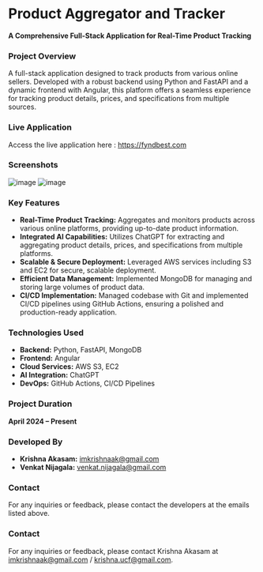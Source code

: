 # Product Aggregator and Tracker

**A Comprehensive Full-Stack Application for Real-Time Product Tracking**

### Project Overview
A full-stack application designed to track products from various online sellers. Developed with a robust backend using Python and FastAPI and a dynamic frontend with Angular, this platform offers a seamless experience for tracking product details, prices, and specifications from multiple sources.

### Live Application
Access the live application here : https://fyndbest.com

### Screenshots
![image](https://github.com/user-attachments/assets/3ad98102-9a57-496d-bd58-fc91271226d4)
![image](https://github.com/user-attachments/assets/91b98d1e-a2c2-47c0-b10c-d2ae43b101d7)






### Key Features
- **Real-Time Product Tracking:** Aggregates and monitors products across various online platforms, providing up-to-date product information.
- **Integrated AI Capabilities:** Utilizes ChatGPT for extracting and aggregating product details, prices, and specifications from multiple platforms.
- **Scalable & Secure Deployment:** Leveraged AWS services including S3 and EC2 for secure, scalable deployment.
- **Efficient Data Management:** Implemented MongoDB for managing and storing large volumes of product data.
- **CI/CD Implementation:** Managed codebase with Git and implemented CI/CD pipelines using GitHub Actions, ensuring a polished and production-ready application.

### Technologies Used
- **Backend:** Python, FastAPI, MongoDB
- **Frontend:** Angular
- **Cloud Services:** AWS S3, EC2
- **AI Integration:** ChatGPT
- **DevOps:** GitHub Actions, CI/CD Pipelines

### Project Duration
**April 2024 – Present**

### Developed By
- **Krishna Akasam:** [imkrishnaak@gmail.com](mailto:imkrishnaak@gmail.com)
- **Venkat Nijagala:** [venkat.nijagala@gmail.com](mailto:venkat.nijagala@gmail.com)

### Contact
For any inquiries or feedback, please contact the developers at the emails listed above.

### Contact
For any inquiries or feedback, please contact Krishna Akasam at imkrishnaak@gmail.com / krishna.ucf@gmail.com.

